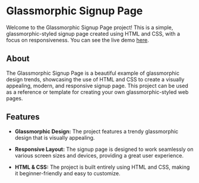# Glassmorphic Signup Page


Welcome to the Glassmorphic Signup Page project! This is a simple, glassmorphic-styled signup page created using HTML and CSS, with a focus on responsiveness. You can see the live demo [here](https://lokeshsharma19.github.io/glassmorphic-signup-page/).

## About
The Glassmorphic Signup Page is a beautiful example of glassmorphic design trends, showcasing the use of HTML and CSS to create a visually appealing, modern, and responsive signup page. This project can be used as a reference or template for creating your own glassmorphic-styled web pages.

## Features
- **Glassmorphic Design:** The project features a trendy glassmorphic design that is visually appealing.

- **Responsive Layout:** The signup page is designed to work seamlessly on various screen sizes and devices, providing a great user experience.

- **HTML & CSS:** The project is built entirely using HTML and CSS, making it beginner-friendly and easy to customize.
